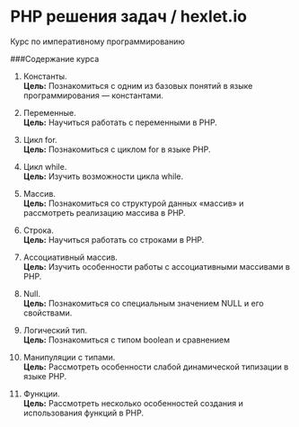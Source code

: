 # PHP решения задач / hexlet.io

Курс по императивному программированию

###Содержание курса

1. Константы. <br>
**Цель:** Познакомиться с одним из базовых понятий в языке программирования — константами.

2. Переменные. <br>
**Цель:** Научиться работать с переменными в PHP.

3. Цикл for. <br>
**Цель:** Познакомиться с циклом for в языке PHP.

4. Цикл while. <br>
**Цель:** Изучить возможности цикла while.

5. Массив. <br>
**Цель:** Познакомиться со структурой данных «массив» и рассмотреть реализацию массива в PHP.

6. Строка. <br>
**Цель:** Научиться работать со строками в PHP.

7. Ассоциативный массив. <br>
**Цель:** Изучить особенности работы с ассоциативными массивами в PHP.

8. Null. <br>
**Цель:** Познакомиться со специальным значением NULL и его свойствами.

9. Логический тип. <br>
**Цель:** Познакомиться с типом boolean и сравнением

10. Манипуляции с типами. <br>
**Цель:** Рассмотреть особенности слабой динамической типизации в языке PHP.

11. Функции. <br>
**Цель:** Рассмотреть несколько особенностей создания и использования функций в PHP.
